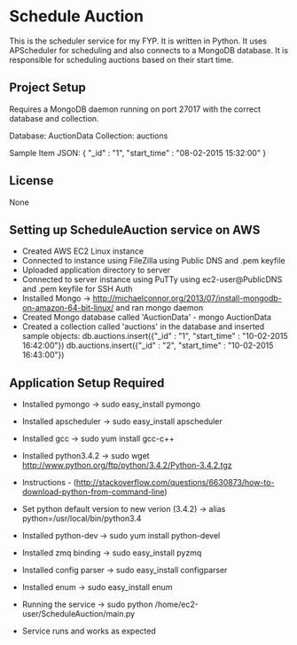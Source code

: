 # Schedule Auction

This is the scheduler service for my FYP. It is written in Python. It uses APScheduler for scheduling and also connects to a MongoDB database. It is responsible for scheduling auctions based on their start time.

## Project Setup

Requires a MongoDB daemon running on port 27017 with the correct database and collection.

Database: AuctionData
Collection: auctions

Sample Item JSON:
  {
    "_id" : "1",
    "start_time" : "08-02-2015 15:32:00"
  }

## License

None

## Setting up ScheduleAuction service on AWS

- Created AWS EC2 Linux instance
- Connected to instance using FileZilla using Public DNS and .pem keyfile
- Uploaded application directory to server
- Connected to server instance using PuTTy using ec2-user@PublicDNS and .pem keyfile for SSH Auth
- Installed Mongo -> http://michaelconnor.org/2013/07/install-mongodb-on-amazon-64-bit-linux/
  and ran mongo daemon
- Created Mongo database called 'AuctionData' - mongo AuctionData
- Created a collection called 'auctions' in the database and inserted sample objects:
	db.auctions.insert({"_id" : "1", "start_time" : "10-02-2015 16:42:00"})
	db.auctions.insert({"_id" : "2", "start_time" : "10-02-2015 16:43:00"})

## Application Setup Required
- Installed pymongo -> sudo easy_install pymongo
- Installed apscheduler -> sudo easy_install apscheduler
- Installed gcc -> sudo yum install gcc-c++
- Installed python3.4.2 -> sudo wget http://www.python.org/ftp/python/3.4.2/Python-3.4.2.tgz
- Instructions - (http://stackoverflow.com/questions/6630873/how-to-download-python-from-command-line)
- Set python default version to new verion (3.4.2) -> alias python=/usr/local/bin/python3.4
- Installed python-dev -> sudo yum install python-devel
- Installed zmq binding -> sudo easy_install pyzmq
- Installed config parser -> sudo easy_install configparser
- Installed enum -> sudo easy_install enum

- Running the service -> sudo python /home/ec2-user/ScheduleAuction/main.py

- Service runs and works as expected
